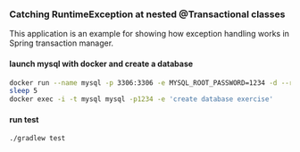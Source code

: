 ### Catching RuntimeException at nested @Transactional classes

This application is an example for showing how exception handling works in Spring transaction manager.

#### launch mysql with docker and create a database
```bash
docker run --name mysql -p 3306:3306 -e MYSQL_ROOT_PASSWORD=1234 -d --rm mysql:5.7 --character-set-server=utf8mb4 --collation-server=utf8mb4_unicode_ci
sleep 5
docker exec -i -t mysql mysql -p1234 -e 'create database exercise'

```

#### run test
```bash
./gradlew test
```
